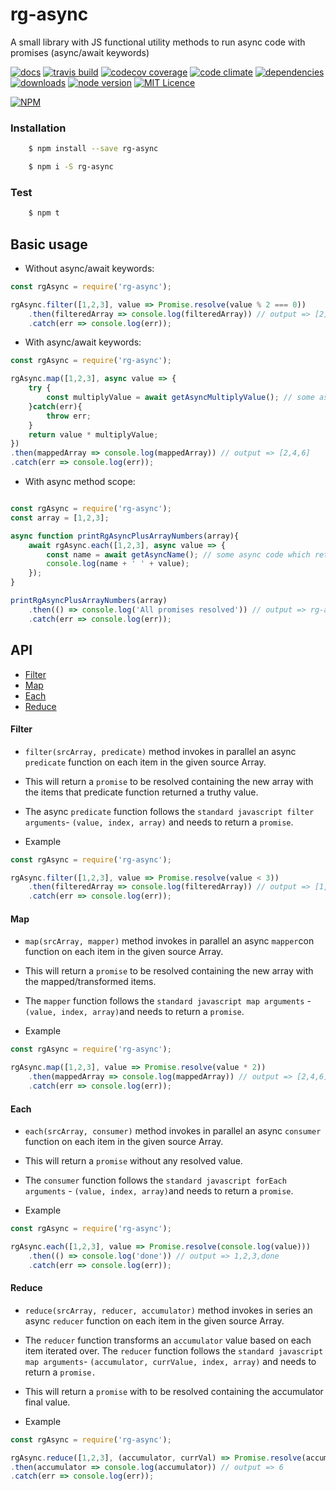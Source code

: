 rg-async
========

A small library with JS functional utility methods to run async code with promises (async/await keywords)

[![docs](http://inch-ci.org/github/rubengomex/rg-async.svg?branch=master)](https://rubengomex.github.io/rg-async/)
[![travis build](https://img.shields.io/travis/rubengomex/rg-async.svg)](https://travis-ci.org/rubengomex/rg-async)
[![codecov coverage](https://img.shields.io/codecov/c/github/rubengomex/rg-async.svg)](https://codecov.io/gh/rubengomex/rg-async)
[![code climate](https://img.shields.io/codeclimate/github/rubengomex/rg-async.svg)](https://codeclimate.com/github/rubengomex/rg-async)
[![dependencies](https://img.shields.io/david/rubengomex/rg-async.svg)](https://david-dm.org/rubengomex/rg-async)
[![downloads](https://img.shields.io/npm/dm/rg-async.svg)](https://npm-stat.com/charts.html?package=rg-async&from=2017-08-11)
[![node version](https://img.shields.io/node/v/rg-async.svg)](https://nodejs.org)
[![MIT Licence](https://img.shields.io/npm/l/rg-async.svg)](https://opensource.org/licenses/MIT)

[![NPM](https://nodei.co/npm/rg-async.png?downloads=true&downloadRank=true&stars=true)](https://npm.im/rg-async)

### Installation

```bash
    $ npm install --save rg-async
```

```bash
    $ npm i -S rg-async
```

### Test

```bash
    $ npm t
```


## Basic usage

* Without async/await keywords:

```js
const rgAsync = require('rg-async');

rgAsync.filter([1,2,3], value => Promise.resolve(value % 2 === 0))
    .then(filteredArray => console.log(filteredArray)) // output => [2]
    .catch(err => console.log(err));

```

* With async/await keywords:

```js
const rgAsync = require('rg-async');

rgAsync.map([1,2,3], async value => {
    try {
        const multiplyValue = await getAsyncMultiplyValue(); // some async code which returns 2 as a promise resolved value.
    }catch(err){
        throw err;
    }
    return value * multiplyValue;
})
.then(mappedArray => console.log(mappedArray)) // output => [2,4,6]
.catch(err => console.log(err));

```

* With async method scope:

```js

const rgAsync = require('rg-async');
const array = [1,2,3];

async function printRgAsyncPlusArrayNumbers(array){
    await rgAsync.each([1,2,3], async value => {
        const name = await getAsyncName(); // some async code which returns 'rg-async' as a promise resolved value.
        console.log(name + ' ' + value); 
    });
}

printRgAsyncPlusArrayNumbers(array)
    .then(() => console.log('All promises resolved')) // output => rg-async 1, rg-async 2, rg-async 3, All promises resolved
    .catch(err => console.log(err));
```

## API

* [Filter](#filter)
* [Map](#map)
* [Each](#each)
* [Reduce](#reduce)

#### Filter

* `filter(srcArray, predicate)` method invokes in parallel an async `predicate` function on each item in the given source Array.

* This will return a `promise` to be resolved containing the new array with the items that predicate function returned a truthy value.

* The async `predicate` function follows the `standard javascript filter arguments`- `(value, index, array)` and needs to return a `promise`.

* Example

```js
const rgAsync = require('rg-async');

rgAsync.filter([1,2,3], value => Promise.resolve(value < 3))
    .then(filteredArray => console.log(filteredArray)) // output => [1,2]
    .catch(err => console.log(err));
```


#### Map

* `map(srcArray, mapper)` method invokes in parallel an async `mapper`con function on each item in the given source Array.

* This will return a `promise` to be resolved containing the new array with the mapped/transformed items.

* The `mapper` function follows the `standard javascript map arguments` - `(value, index, array)`and needs to return a `promise`.

* Example

```js
const rgAsync = require('rg-async');

rgAsync.map([1,2,3], value => Promise.resolve(value * 2))
    .then(mappedArray => console.log(mappedArray)) // output => [2,4,6]
    .catch(err => console.log(err));
```

#### Each

* `each(srcArray, consumer)` method invokes in parallel an async `consumer` function on each item in the given source Array.

* This will return a `promise` without any resolved value.

* The `consumer` function follows the `standard javascript forEach arguments` - `(value, index, array)`and needs to return a `promise`.

* Example

```js
const rgAsync = require('rg-async');

rgAsync.each([1,2,3], value => Promise.resolve(console.log(value)))
    .then(() => console.log('done')) // output => 1,2,3,done
    .catch(err => console.log(err));
```

#### Reduce

* `reduce(srcArray, reducer, accumulator)` method invokes in series an async `reducer` function on each item in the given source Array.
* The `reducer` function transforms an `accumulator` value based on each item iterated over. The `reducer` function follows the `standard javascript map arguments`- `(accumulator, currValue, index, array)` and needs to return a `promise.`
* This will return a `promise` with to be resolved containing the accumulator final value.

* Example

```js
const rgAsync = require('rg-async');

rgAsync.reduce([1,2,3], (accumulator, currVal) => Promise.resolve(accumulator + currVal), 0)
.then(accumulator => console.log(accumulator)) // output => 6
.catch(err => console.log(err));
```




